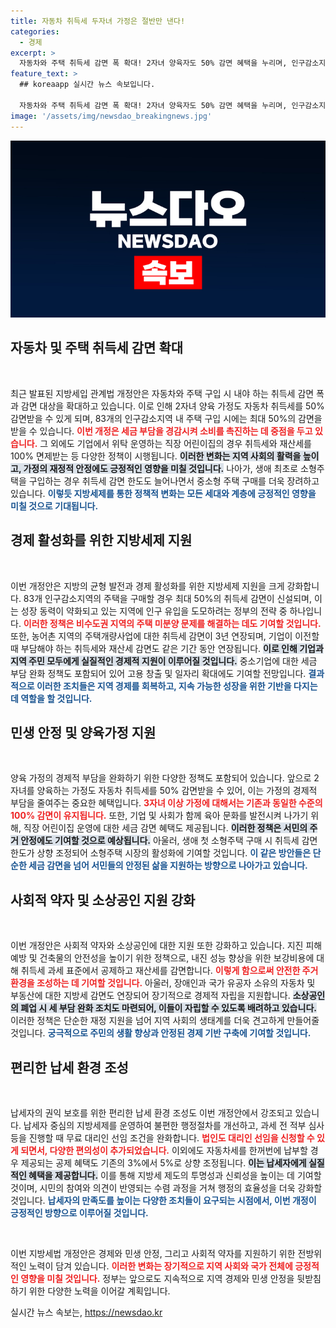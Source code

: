 ```yaml
---
title: 자동차 취득세 두자녀 가정은 절반만 낸다!
categories:
  - 경제
excerpt: >
  자동차와 주택 취득세 감면 폭 확대! 2자녀 양육자도 50% 감면 혜택을 누리며, 인구감소지역 주택 최대 50% 세금 감면 등 다양한 혜택으로 지역 경제를 활성화할 방안이 마련됐다. 클릭해 자세한 내용을 확인하세요!
feature_text: >
  ## koreaapp 실시간 뉴스 속보입니다.

  자동차와 주택 취득세 감면 폭 확대! 2자녀 양육자도 50% 감면 혜택을 누리며, 인구감소지역 주택 최대 50% 세금 감면 등 다양한 혜택으로 지역 경제를 활성화할 방안이 마련됐다. 클릭해 자세한 내용을 확인하세요!
image: '/assets/img/newsdao_breakingnews.jpg'
---
```


<p><img src="/assets/img/newsdao_breakingnews.jpg" alt="koreaapp 속보" /></p>

<h2 data-ke-size="size26">자동차 및 주택 취득세 감면 확대</h2>

<p data-ke-size="size16">&nbsp;</p>  

<p>최근 발표된 지방세입 관계법 개정안은 자동차와 주택 구입 시 내야 하는 취득세 감면 폭과 감면 대상을 확대하고 있습니다. 이로 인해 2자녀 양육 가정도 자동차 취득세를 50% 감면받을 수 있게 되며, 83개의 인구감소지역 내 주택 구입 시에는 최대 50%의 감면을 받을 수 있습니다. <b><span style="color: #ee2323;">이번 개정은 세금 부담을 경감시켜 소비를 촉진하는 데 중점을 두고 있습니다.</span></b> 그 외에도 기업에서 위탁 운영하는 직장 어린이집의 경우 취득세와 재산세를 100% 면제받는 등 다양한 정책이 시행됩니다. <b><span style="background-color: #21538527;">이러한 변화는 지역 사회의 활력을 높이고, 가정의 재정적 안정에도 긍정적인 영향을 미칠 것입니다.</span></b> 나아가, 생애 최초로 소형주택을 구입하는 경우 취득세 감면 한도도 늘어나면서 중소형 주택 구매를 더욱 장려하고 있습니다. <b><span style="color: #1a5490;">이렇듯 지방세제를 통한 정책적 변화는 모든 세대와 계층에 긍정적인 영향을 미칠 것으로 기대됩니다.</span></b></p>

<h2 data-ke-size="size26">경제 활성화를 위한 지방세제 지원</h2>

<p data-ke-size="size16">&nbsp;</p>  

<p>이번 개정안은 지방의 균형 발전과 경제 활성화를 위한 지방세제 지원을 크게 강화합니다. 83개 인구감소지역의 주택을 구매할 경우 최대 50%의 취득세 감면이 신설되며, 이는 성장 동력이 약화되고 있는 지역에 인구 유입을 도모하려는 정부의 전략 중 하나입니다. <b><span style="color: #ee2323;">이러한 정책은 비수도권 지역의 주택 미분양 문제를 해결하는 데도 기여할 것입니다.</span></b> 또한, 농어촌 지역의 주택개량사업에 대한 취득세 감면이 3년 연장되며, 기업이 이전할 때 부담해야 하는 취득세와 재산세 감면도 같은 기간 동안 연장됩니다. <b><span style="background-color: #21538527;">이로 인해 기업과 지역 주민 모두에게 실질적인 경제적 지원이 이루어질 것입니다.</span></b> 중소기업에 대한 세금 부담 완화 정책도 포함되어 있어 고용 창출 및 일자리 확대에도 기여할 전망입니다. <b><span style="color: #1a5490;">결과적으로 이러한 조치들은 지역 경제를 회복하고, 지속 가능한 성장을 위한 기반을 다지는 데 역할을 할 것입니다.</span></b></p>

<h2 data-ke-size="size26">민생 안정 및 양육가정 지원</h2>

<p data-ke-size="size16">&nbsp;</p>  

<p>양육 가정의 경제적 부담을 완화하기 위한 다양한 정책도 포함되어 있습니다. 앞으로 2자녀를 양육하는 가정도 자동차 취득세를 50% 감면받을 수 있어, 이는 가정의 경제적 부담을 줄여주는 중요한 혜택입니다. <b><span style="color: #ee2323;">3자녀 이상 가정에 대해서는 기존과 동일한 수준의 100% 감면이 유지됩니다.</span></b> 또한, 기업 및 사회가 함께 육아 문화를 발전시켜 나가기 위해, 직장 어린이집 운영에 대한 세금 감면 혜택도 제공됩니다. <b><span style="background-color: #21538527;">이러한 정책은 서민의 주거 안정에도 기여할 것으로 예상됩니다.</span></b> 아울러, 생애 첫 소형주택 구매 시 취득세 감면 한도가 상향 조정되어 소형주택 시장의 활성화에 기여할 것입니다. <b><span style="color: #1a5490;">이 같은 방안들은 단순한 세금 감면을 넘어 서민들의 안정된 삶을 지원하는 방향으로 나아가고 있습니다.</span></b></p>

<h2 data-ke-size="size26">사회적 약자 및 소상공인 지원 강화</h2>

<p data-ke-size="size16">&nbsp;</p>  

<p>이번 개정안은 사회적 약자와 소상공인에 대한 지원 또한 강화하고 있습니다. 지진 피해 예방 및 건축물의 안전성을 높이기 위한 정책으로, 내진 성능 향상을 위한 보강비용에 대해 취득세 과세 표준에서 공제하고 재산세를 감면합니다. <b><span style="color: #ee2323;">이렇게 함으로써 안전한 주거환경을 조성하는 데 기여할 것입니다.</span></b> 아울러, 장애인과 국가 유공자 소유의 자동차 및 부동산에 대한 지방세 감면도 연장되어 장기적으로 경제적 자립을 지원합니다. <b><span style="background-color: #21538527;">소상공인의 폐업 시 세 부담 완화 조치도 마련되어, 이들이 자립할 수 있도록 배려하고 있습니다.</span></b> 이러한 정책은 단순한 재정 지원을 넘어 지역 사회의 생태계를 더욱 견고하게 만들어줄 것입니다. <b><span style="color: #1a5490;">궁극적으로 주민의 생활 향상과 안정된 경제 기반 구축에 기여할 것입니다.</span></b></p>

<h2 data-ke-size="size26">편리한 납세 환경 조성</h2>

<p data-ke-size="size16">&nbsp;</p>  

<p>납세자의 권익 보호를 위한 편리한 납세 환경 조성도 이번 개정안에서 강조되고 있습니다. 납세자 중심의 지방세제를 운영하여 불편한 행정절차를 개선하고, 과세 전 적부 심사 등을 진행할 때 무료 대리인 선임 조건을 완화합니다. <b><span style="color: #ee2323;">법인도 대리인 선임을 신청할 수 있게 되면서, 다양한 편의성이 추가되었습니다.</span></b> 이외에도 자동차세를 한꺼번에 납부할 경우 제공되는 공제 혜택도 기존의 3%에서 5%로 상향 조정됩니다. <b><span style="background-color: #21538527;">이는 납세자에게 실질적인 혜택을 제공합니다.</span></b> 이를 통해 지방세 제도의 투명성과 신뢰성을 높이는 데 기여할 것이며, 시민의 참여와 의견이 반영되는 수렴 과정을 거쳐 행정의 효율성을 더욱 강화할 것입니다. <b><span style="color: #1a5490;">납세자의 만족도를 높이는 다양한 조치들이 요구되는 시점에서, 이번 개정이 긍정적인 방향으로 이루어질 것입니다.</span></b></p>

<p data-ke-size="size16">&nbsp;</p>  

<p>이번 지방세법 개정안은 경제와 민생 안정, 그리고 사회적 약자를 지원하기 위한 전방위적인 노력이 담겨 있습니다. <b><span style="color: #ee2323;">이러한 변화는 장기적으로 지역 사회와 국가 전체에 긍정적인 영향을 미칠 것입니다.</span></b> 정부는 앞으로도 지속적으로 지역 경제와 민생 안정을 뒷받침하기 위한 다양한 노력을 이어갈 계획입니다.</p>
실시간 뉴스 속보는, <a href="https://newsdao.kr" rel="dofollow">https://newsdao.kr</a>


